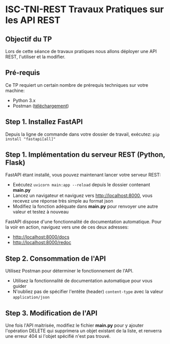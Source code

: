 # ISC-TNI-REST Travaux Pratiques sur les API REST

## Objectif du TP
Lors de cette séance de travaux pratiques nous allons déployer une API REST, l'utiliser et la modifier.

## Pré-requis
Ce TP requiert un certain nombre de prérequis techniques sur votre machine:
  - Python 3.x
  - Postman ([téléchargement](https://github.com/portapps/postman-portable/releases/download/8.5.1-50/postman-portable-win64-8.5.1-50.7z))

## Step 1. Installez FastAPI
Depuis la ligne de commande dans votre dossier de travail, exécutez: `pip install "fastapi[all]"`

## Step 1. Implémentation du serveur REST (Python, Flask)
FastAPI étant installé, vous pouvez maintenant lancer votre serveur REST:
 - Exécutez `uvicorn main:app --reload` depuis le dossier contenant **main.py**
 - Lancez un navigateur et naviguez vers [http://localhost:8000](http://localhost:8000), vous recevez une réponse très simple au format json
 - Modifiez la fonction adéquate dans **main.py** pour renvoyer une autre valeur et testez à nouveau

FastAPI dispose d'une fonctionnalité de documentation automatique. Pour la voir en action, naviguez vers une de ces deux adresses:
 - [http://localhost:8000/docs](http://localhost:8000/docs)
 - [http://localhost:8000/redoc](http://localhost:8000/redoc)

## Step 2. Consommation de l'API
Utilisez Postman pour déterminer le fonctionnement de l'API.
 - Utilisez la fonctionnalité de documentation automatique pour vous guider
 - N'oubliez pas de spécifier l'entête (header) `content-type` avec la valeur `application/json`

## Step 3. Modification de l'API
Une fois l'API maitrisée, modifiez le fichier **main.py** pour y ajouter l'opération DELETE qui supprimera un objet existant de la liste, et renverra une erreur 404 si l'objet spécifié n'est pas trouvé.

